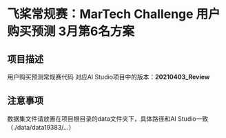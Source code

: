 # 飞桨常规赛：MarTech Challenge 用户购买预测 3月第6名方案


## 项目描述
用户购买预测常规赛代码
对应AI Studio项目中的版本：**20210403_Review**

## 注意事项
数据集文件请放置在项目根目录的data文件夹下，具体路径和AI Studio一致（./data/data19383/...）
